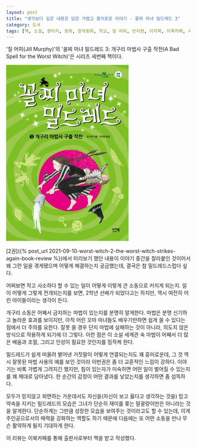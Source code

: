 ```yaml
---
layout: post
title: "생각보다 깊은 내용은 담은 가볍고 흥미로운 이야기 - 꼴찌 마녀 밀드레드 3"
category: 도서
tags: [책, 소설, 판타지, 동화, 창작동화, 학교, 질 머피, 민지현, 이지북, 이북카페, 서평]
---
```


'질 머피(Jill Murphy)'의
'꼴찌 마녀 밀드레드 3: 개구리 마법사 구출 작전(A Bad Spell for the Worst Witch)'은
시리즈 세번째 책이다.

![표지](/images/worst-witch-3-a-bad-spell-for-the-worst-witch-book-h480.jpg)

[2권]({% post_url 2021-09-10-worst-witch-2-the-worst-witch-strikes-again-book-review %})에서 미리보기 했던 내용이
이야기 중간을 잘라붙인 것이어서 왜 그런 일을 겪게됐으며 어떻게 해결하는지 궁금했는데,
결국은 참 밀드레드스럽다 싶다.

어찌보면 작고 사소하다 할 수 있는 일이 어떻게 이렇게 큰 소동으로 커지게 되는지.
일이 어떻게 그렇게 전개되는지를 보면, 2학년 선배가 되었다고는 하지만, 역시 여전히 어린 아이들이라는 생각이 든다.

개구리 소동은 어째서 금지하는 마법이 있는지를 분명히 알게한다.
마법은 분명 신기하고 놀라운 효과를 보이지만,
아직 어린 꼬마 마녀들도 배우기만하면 쉽게 쓸 수 있다는 점에서 더 주의를 요한다.
잘못 쓸 경우 단지 마법에 실패하는 것이 아니라,
의도치 않은 방식으로 작용하게 되기에 더 그렇다.
이런 점은 이 소설 세계관 속 마법이 어째서 더 많은 배움과 조절, 그리고 인성이 필요한 것인지를 짐작케 한다.

밀드레드가 쉽게 떠올려 뱉어낸 거짓말이 어떻게 연결되는지도 꽤 흥미로운데,
그 것 역시 잘못된 마법 사용의 예를 보인 것이라 이번권은 좀 더 교훈적인 느낌이 강하다.
이야기는 비록 가볍게 그려지긴 했지만,
힘이 있는자가 미숙하면 어떤 일이 벌어질 수 있는지를 꽤 제대로 담아냈다.
한 순간의 감정이 어떤 결과를 낳았는지를 생각하면 좀 섬뜩하다.

모두가 믿지않고 외면하는 가운데서도 자신을(자신이 보고 옳다고 생각하는 것을) 믿고 약속을 지키는 밀드레드의 모습은
그녀가 단순히 재미를 쫒는 말괄량이만은 아니라는 것을 알게한다.
단순하게는 그만큼 성장한 모습을 보여주는 것이라고도 할 수 있는데,
이게 주인공으로서의 매력을 강화하는 역할도 하기 때문에
다음에는 또 어떤 소동을 만나 무슨 활약하게 될지 기대하게 한다.



<div class="im im-info">
이 리뷰는 이북카페를 통해 출판사로부터 책을 받고 작성했다.
</div>
